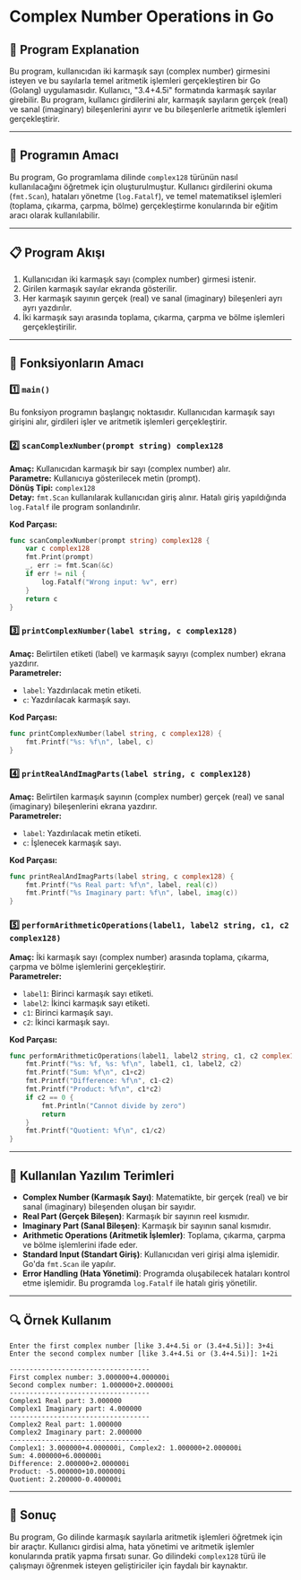 
# Complex Number Operations in Go

## 📘 Program Explanation

Bu program, kullanıcıdan iki karmaşık sayı (complex number) girmesini isteyen ve bu sayılarla temel aritmetik işlemleri gerçekleştiren bir Go (Golang) uygulamasıdır. Kullanıcı, "3.4+4.5i" formatında karmaşık sayılar girebilir. Bu program, kullanıcı girdilerini alır, karmaşık sayıların gerçek (real) ve sanal (imaginary) bileşenlerini ayırır ve bu bileşenlerle aritmetik işlemleri gerçekleştirir.

---

## 🎯 Programın Amacı

Bu program, Go programlama dilinde `complex128` türünün nasıl kullanılacağını öğretmek için oluşturulmuştur. Kullanıcı girdilerini okuma (`fmt.Scan`), hataları yönetme (`log.Fatalf`), ve temel matematiksel işlemleri (toplama, çıkarma, çarpma, bölme) gerçekleştirme konularında bir eğitim aracı olarak kullanılabilir.

---

## 📋 Program Akışı

1. Kullanıcıdan iki karmaşık sayı (complex number) girmesi istenir.
2. Girilen karmaşık sayılar ekranda gösterilir.
3. Her karmaşık sayının gerçek (real) ve sanal (imaginary) bileşenleri ayrı ayrı yazdırılır.
4. İki karmaşık sayı arasında toplama, çıkarma, çarpma ve bölme işlemleri gerçekleştirilir.

---

## 📂 Fonksiyonların Amacı

### 1️⃣ `main()`
Bu fonksiyon programın başlangıç noktasıdır. Kullanıcıdan karmaşık sayı girişini alır, girdileri işler ve aritmetik işlemleri gerçekleştirir.

### 2️⃣ `scanComplexNumber(prompt string) complex128`
**Amaç:** Kullanıcıdan karmaşık bir sayı (complex number) alır.  
**Parametre:** Kullanıcıya gösterilecek metin (prompt).  
**Dönüş Tipi:** `complex128`  
**Detay:** `fmt.Scan` kullanılarak kullanıcıdan giriş alınır. Hatalı giriş yapıldığında `log.Fatalf` ile program sonlandırılır.  

**Kod Parçası:**  
```go
func scanComplexNumber(prompt string) complex128 {
    var c complex128
    fmt.Print(prompt)
    _, err := fmt.Scan(&c)
    if err != nil {
        log.Fatalf("Wrong input: %v", err)
    }
    return c
}
```

### 3️⃣ `printComplexNumber(label string, c complex128)`
**Amaç:** Belirtilen etiketi (label) ve karmaşık sayıyı (complex number) ekrana yazdırır.  
**Parametreler:**  
- `label`: Yazdırılacak metin etiketi.  
- `c`: Yazdırılacak karmaşık sayı.  

**Kod Parçası:**  
```go
func printComplexNumber(label string, c complex128) {
    fmt.Printf("%s: %f\n", label, c)
}
```

### 4️⃣ `printRealAndImagParts(label string, c complex128)`
**Amaç:** Belirtilen karmaşık sayının (complex number) gerçek (real) ve sanal (imaginary) bileşenlerini ekrana yazdırır.  
**Parametreler:**  
- `label`: Yazdırılacak metin etiketi.  
- `c`: İşlenecek karmaşık sayı.  

**Kod Parçası:**  
```go
func printRealAndImagParts(label string, c complex128) {
    fmt.Printf("%s Real part: %f\n", label, real(c))
    fmt.Printf("%s Imaginary part: %f\n", label, imag(c))
}
```

### 5️⃣ `performArithmeticOperations(label1, label2 string, c1, c2 complex128)`
**Amaç:** İki karmaşık sayı (complex number) arasında toplama, çıkarma, çarpma ve bölme işlemlerini gerçekleştirir.  
**Parametreler:**  
- `label1`: Birinci karmaşık sayı etiketi.  
- `label2`: İkinci karmaşık sayı etiketi.  
- `c1`: Birinci karmaşık sayı.  
- `c2`: İkinci karmaşık sayı.  

**Kod Parçası:**  
```go
func performArithmeticOperations(label1, label2 string, c1, c2 complex128) {
    fmt.Printf("%s: %f, %s: %f\n", label1, c1, label2, c2)
    fmt.Printf("Sum: %f\n", c1+c2)
    fmt.Printf("Difference: %f\n", c1-c2)
    fmt.Printf("Product: %f\n", c1*c2)
    if c2 == 0 {
        fmt.Println("Cannot divide by zero")
        return
    }
    fmt.Printf("Quotient: %f\n", c1/c2)
}
```

---

## 🔧 Kullanılan Yazılım Terimleri

- **Complex Number (Karmaşık Sayı)**: Matematikte, bir gerçek (real) ve bir sanal (imaginary) bileşenden oluşan bir sayıdır.  
- **Real Part (Gerçek Bileşen)**: Karmaşık bir sayının reel kısmıdır.  
- **Imaginary Part (Sanal Bileşen)**: Karmaşık bir sayının sanal kısmıdır.  
- **Arithmetic Operations (Aritmetik İşlemler)**: Toplama, çıkarma, çarpma ve bölme işlemlerini ifade eder.  
- **Standard Input (Standart Giriş)**: Kullanıcıdan veri girişi alma işlemidir. Go'da `fmt.Scan` ile yapılır.  
- **Error Handling (Hata Yönetimi)**: Programda oluşabilecek hataları kontrol etme işlemidir. Bu programda `log.Fatalf` ile hatalı giriş yönetilir.  

---

## 🔍 Örnek Kullanım

```
Enter the first complex number [like 3.4+4.5i or (3.4+4.5i)]: 3+4i
Enter the second complex number [like 3.4+4.5i or (3.4+4.5i)]: 1+2i

-----------------------------------
First complex number: 3.000000+4.000000i
Second complex number: 1.000000+2.000000i
-----------------------------------
Complex1 Real part: 3.000000
Complex1 Imaginary part: 4.000000
-----------------------------------
Complex2 Real part: 1.000000
Complex2 Imaginary part: 2.000000
-----------------------------------
Complex1: 3.000000+4.000000i, Complex2: 1.000000+2.000000i
Sum: 4.000000+6.000000i
Difference: 2.000000+2.000000i
Product: -5.000000+10.000000i
Quotient: 2.200000-0.400000i
```

---

## 🧩 Sonuç

Bu program, Go dilinde karmaşık sayılarla aritmetik işlemleri öğretmek için bir araçtır. Kullanıcı girdisi alma, hata yönetimi ve aritmetik işlemler konularında pratik yapma fırsatı sunar. Go dilindeki `complex128` türü ile çalışmayı öğrenmek isteyen geliştiriciler için faydalı bir kaynaktır.
